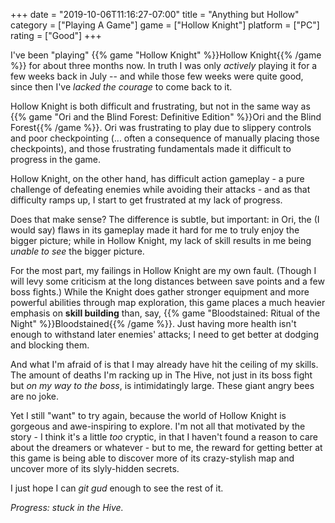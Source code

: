 +++
date = "2019-10-06T11:16:27-07:00"
title = "Anything but Hollow"
category = ["Playing A Game"]
game = ["Hollow Knight"]
platform = ["PC"]
rating = ["Good"]
+++

I've been "playing" {{% game "Hollow Knight" %}}Hollow Knight{{% /game %}} for about three months now.  In truth I was only <i>actively</i> playing it for a few weeks back in July -- and while those few weeks were quite good, since then I've <i>lacked the courage</i> to come back to it.

Hollow Knight is both difficult and frustrating, but not in the same way as {{% game "Ori and the Blind Forest: Definitive Edition" %}}Ori and the Blind Forest{{% /game %}}.  Ori was frustrating to play due to slippery controls and poor checkpointing (... often a consequence of manually placing those checkpoints), and those frustrating fundamentals made it difficult to progress in the game.

Hollow Knight, on the other hand, has difficult action gameplay - a pure challenge of defeating enemies while avoiding their attacks - and as that difficulty ramps up, I start to get frustrated at my lack of progress.

Does that make sense?  The difference is subtle, but important: in Ori, the (I would say) flaws in its gameplay made it hard for me to truly enjoy the bigger picture; while in Hollow Knight, my lack of skill results in me being <i>unable to see</i> the bigger picture.

For the most part, my failings in Hollow Knight are my own fault.  (Though I will levy some criticism at the long distances between save points and a few boss fights.)  While the Knight does gather stronger equipment and more powerful abilities through map exploration, this game places a much heavier emphasis on <b>skill building</b> than, say, {{% game "Bloodstained: Ritual of the Night" %}}Bloodstained{{% /game %}}.  Just having more health isn't enough to withstand later enemies' attacks; I need to get better at dodging and blocking them.

And what I'm afraid of is that I may already have hit the ceiling of my skills.  The amount of deaths I'm racking up in The Hive, not just in its boss fight but <i>on my way to the boss</i>, is intimidatingly large.  These giant angry bees are no joke.

Yet I still "want" to try again, because the world of Hollow Knight is gorgeous and awe-inspiring to explore.  I'm not all that motivated by the story - I think it's a little <i>too</i> cryptic, in that I haven't found a reason to care about the dreamers or whatever - but to me, the reward for getting better at this game is being able to discover more of its crazy-stylish map and uncover more of its slyly-hidden secrets.

I just hope I can <i>git gud</i> enough to see the rest of it.

<i>Progress: stuck in the Hive.</i>
